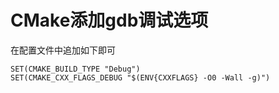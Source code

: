 # CMake添加gdb调试选项

在配置文件中追加如下即可
```
SET(CMAKE_BUILD_TYPE "Debug")
SET(CMAKE_CXX_FLAGS_DEBUG "$(ENV{CXXFLAGS} -O0 -Wall -g)")
```
